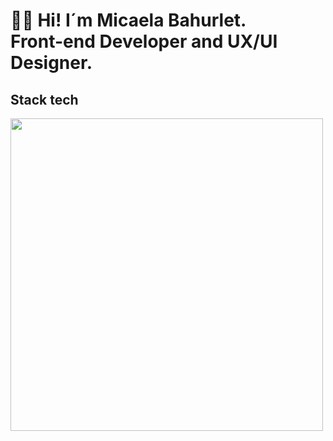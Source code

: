 <h1 align="start">👋🏽 Hi! I´m Micaela Bahurlet. <br /> Front-end Developer and UX/UI Designer. </h1> 

<!--Languages and Tools Section-->       
<h2 align="start">Stack tech</h2> 
<p align="start">
<img width="500px"  src="https://skillicons.dev/icons?i=html,css,js,bootstrap,react,nodejs,express,mongo,git,github,vscode,postman,figma,perline=10"  />
</p>
<br />
